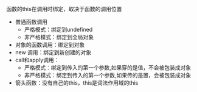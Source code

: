 函数的this在调用时绑定，取决于函数的调用位置
- 普通函数调用
  - 严格模式：绑定到undefined
  - 非严格模式：绑定到全局对象
- 对象的函数调用：绑定到对象
- new 调用：绑定到新创建的对象
- call和apply调用：
  - 严格模式：绑定到传入的第一个参数,如果穿的是值，不会被包装成对象
  - 非严格模式：绑定到传入的第一个参数,如果传的是置，会被包装成对象
- 箭头函数：没有自己的this，this是词法作用域的this